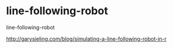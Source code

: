 line-following-robot
====================

line-following-robot

http://garysieling.com/blog/simulating-a-line-following-robot-in-r
